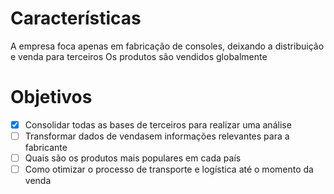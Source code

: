 # Características
A empresa foca apenas em fabricação de consoles, deixando a distribuição e venda para terceiros
Os produtos são vendidos globalmente

# Objetivos
- [x] Consolidar todas as bases de terceiros para realizar uma análise
- [ ] Transformar dados de vendasem informações relevantes para a fabricante
- [ ] Quais são os produtos mais populares em cada país
- [ ] Como otimizar o processo de transporte e logística até o momento da venda